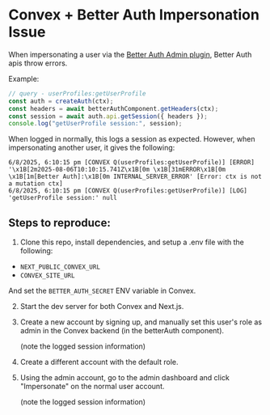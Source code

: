# Convex + Better Auth Impersonation Issue

When impersonating a user via the [Better Auth Admin plugin](https://www.better-auth.com/docs/plugins/admin#impersonate-user), Better Auth apis throw errors.

Example:

```ts
// query - userProfiles:getUserProfile
const auth = createAuth(ctx);
const headers = await betterAuthComponent.getHeaders(ctx);
const session = await auth.api.getSession({ headers });
console.log("getUserProfile session:", session);
```

When logged in normally, this logs a session as expected. However, when impersonating another user, it gives the following:

```
6/8/2025, 6:10:15 pm [CONVEX Q(userProfiles:getUserProfile)] [ERROR] '\x1B[2m2025-08-06T10:10:15.741Z\x1B[0m \x1B[31mERROR\x1B[0m \x1B[1m[Better Auth]:\x1B[0m INTERNAL_SERVER_ERROR' [Error: ctx is not a mutation ctx]
6/8/2025, 6:10:15 pm [CONVEX Q(userProfiles:getUserProfile)] [LOG] 'getUserProfile session:' null
```

## Steps to reproduce:

1. Clone this repo, install dependencies, and setup a .env file with the following:

- `NEXT_PUBLIC_CONVEX_URL`
- `CONVEX_SITE_URL`

And set the `BETTER_AUTH_SECRET` ENV variable in Convex.

2. Start the dev server for both Convex and Next.js.
3. Create a new account by signing up, and manually set this user's role as admin in the Convex backend (in the betterAuth component).

   (note the logged session information)

4. Create a different account with the default role.
5. Using the admin account, go to the admin dashboard and click "Impersonate" on the normal user account.

   (note the logged session information)
